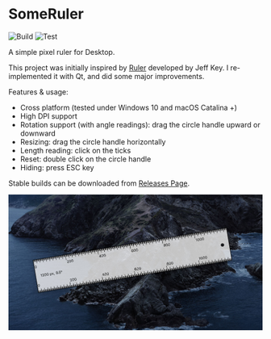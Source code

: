 # SomeRuler

![Build](https://github.com/ZhujinLi/SomeRuler/workflows/Build/badge.svg?branch=master)
![Test](https://github.com/ZhujinLi/SomeRuler/workflows/Test/badge.svg?branch=master)

A simple pixel ruler for Desktop.

This project was initially inspired by [Ruler](https://archive.codeplex.com/?p=ruler) developed by Jeff Key.
I re-implemented it with Qt, and did some major improvements.

Features & usage:

- Cross platform (tested under Windows 10 and macOS Catalina +)
- High DPI support
- Rotation support (with angle readings): drag the circle handle upward or downward
- Resizing: drag the circle handle horizontally
- Length reading: click on the ticks
- Reset: double click on the circle handle
- Hiding: press ESC key

Stable builds can be downloaded from [Releases Page](https://github.com/ZhujinLi/SomeRuler/releases).

![Preview](preview.jpg)
